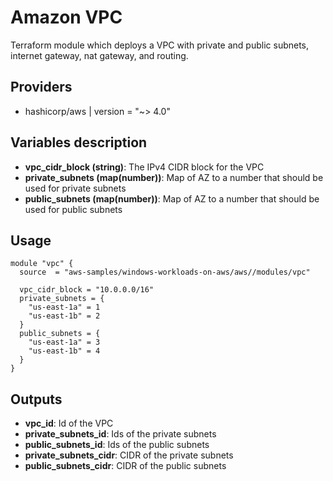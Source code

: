 # Amazon VPC

Terraform module which deploys a VPC with private and public subnets, internet gateway, nat gateway, and routing.

## Providers

- hashicorp/aws | version = "~> 4.0"

## Variables description
- **vpc_cidr_block (string)**: The IPv4 CIDR block for the VPC
- **private_subnets (map(number))**: Map of AZ to a number that should be used for private subnets
- **public_subnets (map(number))**: Map of AZ to a number that should be used for public subnets


## Usage

```hcl
module "vpc" {
  source  = "aws-samples/windows-workloads-on-aws/aws//modules/vpc"

  vpc_cidr_block = "10.0.0.0/16"
  private_subnets = {
    "us-east-1a" = 1
    "us-east-1b" = 2
  }
  public_subnets = {
    "us-east-1a" = 3
    "us-east-1b" = 4
  }
}
```
## Outputs

- **vpc_id**: Id of the VPC
- **private_subnets_id**: Ids of the private subnets
- **public_subnets_id**: Ids of the public subnets
- **private_subnets_cidr**: CIDR of the private subnets
- **public_subnets_cidr**: CIDR of the public subnets
